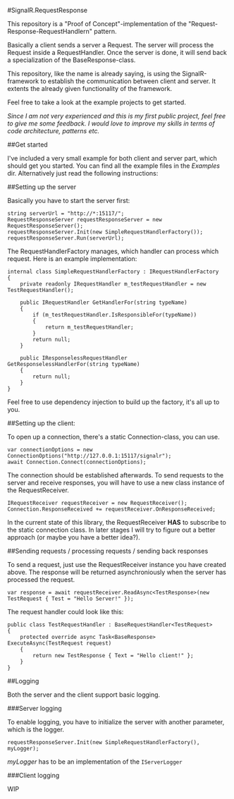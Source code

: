 #SignalR.RequestResponse

This repository is a "Proof of Concept"-implementation of the "Request-Response-RequestHandlern" pattern.

Basically a client sends a server a Request.
The server will process the Request inside a RequestHandler.
Once the server is done, it will send back a specialization of the BaseResponse-class.

This repository, like the name is already saying, is using the SignalR-framework to establish the communication between client and server. It extents the already given functionality of the framework.

Feel free to take a look at the example projects to get started.

*Since I am not very experienced and this is my first public project, feel free to give me some feedback.
I would love to improve my skills in terms of code architecture, patterns etc.*

##Get started

I've included a very small example for both client and server part, which should get you started. You can find all the example files in the *Examples* dir. Alternatively just read the following instructions:

##Setting up the server

Basically you have to start the server first:

```
string serverUrl = "http://*:15117/";
RequestResponseServer requestResponseServer = new RequestResponseServer();
requestResponseServer.Init(new SimpleRequestHandlerFactory());
requestResponseServer.Run(serverUrl);
```

The RequestHandlerFactory manages, which handler can process which request.
Here is an example implementation:

```
internal class SimpleRequestHandlerFactory : IRequestHandlerFactory
{
    private readonly IRequestHandler m_testRequestHandler = new TestRequestHandler();
    
    public IRequestHandler GetHandlerFor(string typeName)
    {
        if (m_testRequestHandler.IsResponsibleFor(typeName))
        {
            return m_testRequestHandler;
        }
        return null;
    }

    public IResponselessRequestHandler GetResponselessHandlerFor(string typeName)
    {
        return null;
    }
}
```

Feel free to use dependency injection to build up the factory, it's all up to you.

##Setting up the client:

To open up a connection, there's a static Connection-class, you can use.

```
var connectionOptions = new ConnectionOptions("http://127.0.0.1:15117/signalr");
await Connection.Connect(connectionOptions);
```

The connection should be established afterwards.
To send requests to the server and receive responses, you will have to use a new class instance of the RequestReceiver.

```
IRequestReceiver requestReceiver = new RequestReceiver();
Connection.ResponseReceived += requestReceiver.OnResponseReceived;
```

In the current state of this library, the RequestReceiver **HAS** to subscribe to the static connection class.
In later stages I will try to figure out a better approach (or maybe you have a better idea?).

##Sending requests / processing requests / sending back responses

To send a request, just use the RequestReceiver instance you have created above. The response will be returned asynchroniously when the server has processed the request.

```
var response = await requestReceiver.ReadAsync<TestResponse>(new TestRequest { Test = "Hello Server!" });
```

The request handler could look like this:

```
public class TestRequestHandler : BaseRequestHandler<TestRequest>
{
    protected override async Task<BaseResponse> ExecuteAsync(TestRequest request)
    { 
        return new TestResponse { Text = "Hello client!" };
    }
}
```

##Logging

Both the server and the client support basic logging.

###Server logging

To enable logging, you have to initialize the server with another parameter, which is the logger.

```
requestResponseServer.Init(new SimpleRequestHandlerFactory(), myLogger);
```

*myLogger* has to be an implementation of the ```IServerLogger```

###Client logging

WIP
